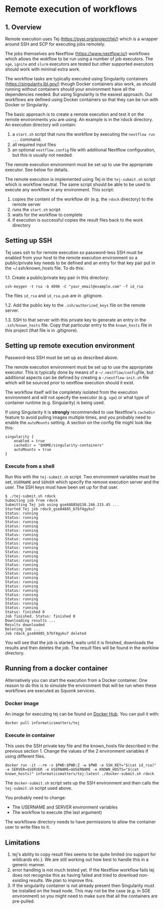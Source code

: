 # Remote execution of workflows

## 1. Overview

Remote execution uses Tej (https://pypi.org/project/tej/) which is a wrapper around
SSH and SCP for executing jobs remotely.

The jobs themselves are Nextflow (https://www.nextflow.io/) workflows which allows
the wokflow to be run using a number of job executors. The `sge`, `ignite` and `slurm` executors
are tested but other supported executors should work with minimal extra work.

The workflow tasks are typically executed using Singularity containers (https://singularity.lbl.gov/)
though Docker containers also work, as should running without containers should your
environment have all the dependencies needed. But using Signularity is the easiest approach.
Our workflows are defined using Docker containers so that they can be run with Docker or Singularity.

The basic approach is to create a remote execution and test it on the remote environments you are using. An
example is in the`rdock directory. An execution directory will contain:

1. a `start.sh` script that runs the workflow by executing the `nextflow run ...` command.
1. all required input files
1. an optional `nextflow.config` file with additional Nextflow configuration, but this is
usually not needed.

The remote execution environment must be set up to use the appropriate executor. See below for details.

The remote execution is implemented using Tej in the `tej-submit.sh` script which is workflow neutral.
The same script should be able to be used to execute any workflow in any environment. This script:

1. copies the content of the workflow dir (e.g. the `rdock` directory) to the remote server
1. runs the `start.sh` script
1. waits for the workflow to complete
1. if execution is successful copies the result files back to the work directory

## Setting up SSH

Tej uses ssh to for remote execution so password-less SSH must be enabled from your host to the remote
execution environment so a public/private key needs to be defined and an entry for that key pair put in 
the ~/.ssh/known_hosts file. To do this:

1.1. Create a public/private key pair in this directory:
```
ssh-keygen -t rsa -b 4096 -C "your_email@example.com" -f id_rsa
```
The files `id_rsa` and `id_rsa.pub` are in .gitignore.

1.2. Add the public key to the `.ssh/authorized_keys` file on the remote server.

1.3. SSH to that server with this private key to generate an entry in the `.ssh/known_hosts` file.
Copy that particular entry to the `known_hosts` file in this project (that file is in .gitignore).


## Setting up remote execution environment

Password-less SSH must be set up as described above.

The remote execution environment must be set up to use the appropriate executor. This is typically done
by means of a `~/.nextflow/config`file, but additional aspects can be defined by creating a
`~/nextflow-init.sh` file which will be sourced prior to nextflow execution should it exist.

The workflow itself will be completely isolated from the execution environment and will not specify
the executor (e.g. `sge`) or what type of container runtime (e.g. Singularity) is being used.

If using Singularity it is __strongly__ recommended to use Nextflow's `cacheDir` feature to avoid pulling
images multiple times, and you probably need to enable the `autoMounts` setting. A section on the config file
might  look like this:

```
singularity {
    enabled = true
    cacheDir = "$HOME/singularity-containers"
    autoMounts = true
}
```
 

### Execute from a shell

Run this with the `tej-submit.sh` script. Two environment variables must be set, `USERNAME` and `SERVER` which
specify the remove execution server and the user. The SSH keys must have been set up for that user.

```
$ ./tej-submit.sh rdock
Submiting job from rdock
Submitting Tej job using gse84885@130.246.215.45 ...
Started Tej job rdock_gse84885_b7bf4gyku7
Status: running
Status: running
Status: running
Status: running
Status: running
Status: running
Status: running
Status: running
Status: running
Status: running
Status: running
Status: running
Status: running
Status: running
Status: running
Status: running
Status: running
Status: running
Status: running
Status: running
Status: running
Status: running
Status: running
Status: finished 0
Job finished. Status: finished 0
Downloading results ...
Results downloaded
Deleting job ...
Job rdock_gse84885_b7bf4gyku7 deleted
```

You will see that the job is started, waits until it is finished, downloads the results and then deletes
the job. The result files will be found in the worklow directory.


## Running from a docker container

Alternatively you can start the execution from a Docker container. One reason to do this is to simulate the 
environment that will be run when these workflows are executed as Squonk services.

### Docker image

An image for executing tej can be found on [Docker Hub](https://cloud.docker.com/u/informaticsmatters/repository/docker/informaticsmatters/tej). You can pull it with:
```
docker pull informaticsmatters/tej
```

### Execute in container

This uses the SSH private key file and the known_hosts file described in the previous section 1.
Change the values of the 2 environment variables if using different files. 

```
docker run -it --rm -v $PWD:$PWD:Z -w $PWD -e SSH_KEY="$(cat id_rsa)" -e SERVER=$SERVER -e USERNAME=$USERNAME -e KNOWN_HOSTS="$(cat known_hosts)" informaticsmatters/tej:latest ./docker-submit.sh rdock
```

The `docker-submit.sh` script sets up the SSH environment and then calls the `tej-submit.sh` script used above.

You probably need to change:

* The USERNAME and SERVER environment variables
* The workflow to execute (the last argument)

The workfloww directory needs to have permissions to allow the container user to write files to it.

## Limitations

1. tej's ability to copy result files seems to be quite limited (no support for wildcards etc.).
We are still working out how best to handle this in a generic manner.
1. error handling is not much tested yet. If the Nextflow workflow fails tej does not recognise this as 
having failed and tried to download non-existing results. We plan to improve this.
1. If the singularity container is not already present then Singularity must be installed on the head node.
This may not be the case (e.g. in  SGE environment) so you might need to make sure that all the containers are
pre-pulled.
